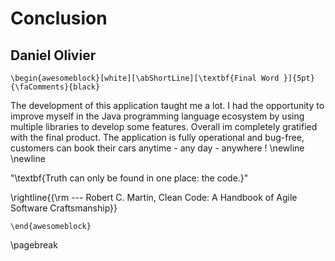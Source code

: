 Conclusion 
============

## Daniel Olivier

```{=latex}
\begin{awesomeblock}[white][\abShortLine][\textbf{Final Word }]{5pt}{\faComments}{black}
```

The development of this application taught me a lot. I had the opportunity to improve myself in the Java 
programming language ecosystem by using multiple libraries to develop some features. Overall im completely 
gratified with the final product. The application is fully operational and bug-free, customers can book their cars
anytime - any day - anywhere ! \newline \newline

"\textbf{Truth can only be found in one place: the code.}"

\rightline{{\rm --- Robert C. Martin, Clean Code: A Handbook of Agile Software Craftsmanship}}

```{=latex}
\end{awesomeblock}
```

\pagebreak